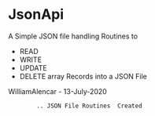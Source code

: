 # JsonApi

A Simple JSON file handling Routines to 

* READ
* WRITE
* UPDATE
* DELETE   array Records into a JSON File 


WilliamAlencar - 13-July-2020 

            .. JSON File Routines  Created 
